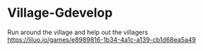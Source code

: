# Village-Gdevelop
Run around the village and help out the villagers
https://liluo.io/games/e8989816-1b34-4a1c-a139-cb1d68ea5a49
